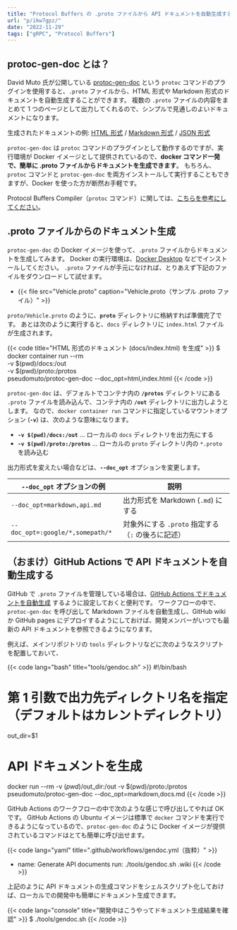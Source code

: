 ```yaml
---
title: "Protocol Buffers の .proto ファイルから API ドキュメントを自動生成する (protoc-gen-doc)"
url: "p/ikw7gpz/"
date: "2022-11-29"
tags: ["gRPC", "Protocol Buffers"]
---
```


protoc-gen-doc とは？
----

David Muto 氏が公開している [protoc-gen-doc](https://github.com/pseudomuto/protoc-gen-doc) という `protoc` コマンドのプラグインを使用すると、`.proto` ファイルから、HTML 形式や Markdown 形式のドキュメントを自動生成することができます。
複数の `.proto` ファイルの内容をまとめて 1 つのページとして出力してくれるので、シンプルで見通しのよいドキュメントになります。

生成されたドキュメントの例: [HTML 形式](https://rawgit.com/pseudomuto/protoc-gen-doc/master/examples/doc/example.html) / [Markdown 形式](https://github.com/pseudomuto/protoc-gen-doc/blob/master/examples/doc/example.md) / [JSON 形式](https://github.com/pseudomuto/protoc-gen-doc/blob/master/examples/doc/example.json)

`protoc-gen-doc` は `protoc` コマンドのプラグインとして動作するのですが、実行環境が Docker イメージとして提供されているので、__docker コマンド一発で、簡単に .proto ファイルからドキュメントを生成できます__。
もちろん、`protoc` コマンドと `protoc-gen-doc` を両方インストールして実行することもできますが、Docker を使った方が断然お手軽です。

Protocol Buffers Compiler（`protoc` コマンド）に関しては、[こちらを参考にしてください](/p/37e6uck/)。


.proto ファイルからのドキュメント生成
----

`protoc-gen-doc` の Docker イメージを使って、`.proto` ファイルからドキュメントを生成してみます。
Docker の実行環境は、[Docker Desktop](https://www.docker.com/products/docker-desktop/) などでインストールしてください。
`.proto` ファイルが手元になければ、とりあえず下記のファイルをダウンロードして試せます。

- {{< file src="Vehicle.proto" caption="Vehicle.proto（サンプル .proto ファイル）" >}}

`proto/Vehicle.proto` のように、__`proto`__ ディレクトリに格納すれば準備完了です。
あとは次のように実行すると、`docs` ディレクトリに `index.html` ファイルが生成されます。

{{< code title="HTML 形式のドキュメント (docs/index.html) を生成" >}}
$ docker container run --rm \
    -v $(pwd)/docs:/out \
    -v $(pwd)/proto:/protos \
    pseudomuto/protoc-gen-doc --doc_opt=html,index.html
{{< /code >}}

`protoc-gen-doc` は、デフォルトでコンテナ内の __`/protos`__ ディレクトリにある `.proto` ファイルを読み込んで、コンテナ内の __`/out`__ ディレクトリに出力しようとします。
なので、`docker container run` コマンドに指定しているマウントオプション (__`-v`__) は、次のような意味になります。

- __`-v $(pwd)/docs:/out`__ ... ローカルの `docs` ディレクトリを出力先にする
- __`-v $(pwd)/proto:/protos`__ ... ローカルの `proto` ディレクトリ内の `*.proto` を読み込む

出力形式を変えたい場合などは、__`--doc_opt`__ オプションを変更します。

| `--doc_opt` オプションの例 | 説明 |
| ---- | ---- |
| `--doc_opt=markdown,api.md` | 出力形式を Markdown (`.md`) にする |
| `--doc_opt=:google/*,somepath/*` | 対象外にする `.proto` 指定する（`:` の後ろに記述） |


（おまけ）GitHub Actions で API ドキュメントを自動生成する
----

GitHub で `.proto` ファイルを管理している場合は、[GitHub Actions でドキュメントを自動生成](https://maku77.github.io/p/f2eggno/) するように設定しておくと便利です。
ワークフローの中で、`protoc-gen-doc` を呼び出して Markdown ファイルを自動生成し、GitHub wiki か GitHub pages にデプロイするようにしておけば、開発メンバーがいつでも最新の API ドキュメントを参照できるようになります。

例えば、メインリポジトリの `tools` ディレクトリなどに次のようなスクリプトを配置しておいて、

{{< code lang="bash" title="tools/gendoc.sh" >}}
#!/bin/bash

# 第 1 引数で出力先ディレクトリ名を指定（デフォルトはカレントディレクトリ）
out_dir=$1

# API ドキュメントを生成
docker run --rm -v $(pwd)/$out_dir:/out -v $(pwd)/proto:/protos pseudomuto/protoc-gen-doc --doc_opt=markdown,docs.md
{{< /code >}}

GitHub Actions のワークフローの中で次のような感じで呼び出してやれば OK です。
GitHub Actions の Ubuntu イメージは標準で `docker` コマンドを実行できるようになっているので、`protoc-gen-doc` のように Docker イメージが提供されているコマンドはとても簡単に呼び出せます。

{{< code lang="yaml" title=".github/workflows/gendoc.yml（抜粋）" >}}
- name: Generate API documents
  run: ./tools/gendoc.sh .wiki
{{< /code >}}

上記のように API ドキュメントの生成コマンドをシェルスクリプト化しておけば、ローカルでの開発中も簡単にドキュメント生成できます。

{{< code lang="console" title="開発中はこうやってドキュメント生成結果を確認" >}}
$ ./tools/gendoc.sh
{{< /code >}}

